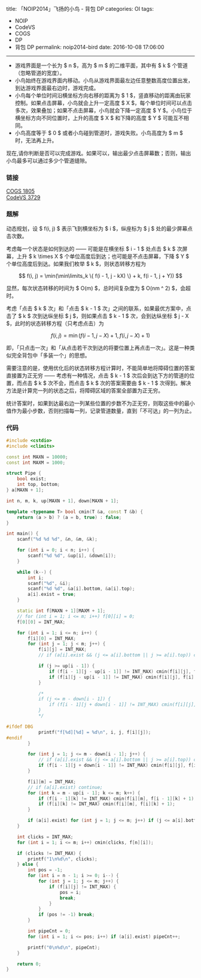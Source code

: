 title: 「NOIP2014」飞扬的小鸟 - 背包 DP
categories: OI
tags: 
  - NOIP
  - CodeVS
  - COGS
  - DP
  - 背包 DP
permalink: noip2014-bird
date: 2016-10-08 17:06:00
---

* 游戏界面是一个长为 $ n $，高为 $ m $ 的二维平面，其中有 $ k $ 个管道（忽略管道的宽度）。
* 小鸟始终在游戏界面内移动。小鸟从游戏界面最左边任意整数高度位置出发，到达游戏界面最右边时，游戏完成。
* 小鸟每个单位时间沿横坐标方向右移的距离为 $ 1 $，竖直移动的距离由玩家控制。如果点击屏幕，小鸟就会上升一定高度 $ X $，每个单位时间可以点击多次，效果叠加；如果不点击屏幕，小鸟就会下降一定高度 $ Y $。小鸟位于横坐标方向不同位置时，上升的高度 $ X $ 和下降的高度 $ Y $ 可能互不相同。
* 小鸟高度等于 $ 0 $ 或者小鸟碰到管道时，游戏失败。小鸟高度为 $ m $ 时，无法再上升。

现在,请你判断是否可以完成游戏。如果可以，输出最少点击屏幕数；否则，输出小鸟最多可以通过多少个管道缝隙。

<!-- more -->

### 链接
[COGS 1805](http://cogs.pro/cogs/problem/problem.php?pid=1805)  
[CodeVS 3729](http://codevs.cn/problem/3729/)

### 题解
动态规划，设 $ f(i, j) $ 表示飞到横坐标为 $ i $，纵座标为 $ j $ 处的最少屏幕点击次数。

考虑每一个状态是如何到达的 —— 可能是在横坐标 $ i - 1 $ 处点击 $ k $ 次屏幕，上升 $ k \times X $ 个单位高度后到达；也可能是不点击屏幕，下降 $ Y $ 个单位高度后到达。如果我们枚举 $ k $，则状态转移方程为

$$
f(i, j) = \min(\min\limits_k \{ f(i - 1, j - kX) \} + k, f(i - 1, j + Y))
$$

显然，每次状态转移的时间为 $ O(m) $，总时间复杂度为 $ O(nm ^ 2) $，会超时。

考虑「点击 $ k $ 次」和「点击 $ k - 1 $ 次」之间的联系，如果最优方案中，点击了 $ k $ 次到达纵坐标 $ j $，则如果点击 $ k - 1 $ 次，会到达纵坐标 $ j - X $，此时的状态转移方程（只考虑点击）为

$$ f(i, j) = \min(f(i - 1, j - X) + 1, f(i, j - X) + 1) $$

即，「只点击一次」和「从点击若干次到达的将要位置上再点击一次」。这是一种类似完全背包中「多装一个」的思想。

需要注意的是，使用优化后的状态转移方程计算时，不能简单地将障碍位置的答案直接置为正无穷 —— 考虑有一种情况，点击 $ k - 1 $ 次后会到达下方的管道的位置，而点击 $ k $ 次不会，而点击 $ k $ 次的答案需要由 $ k - 1 $ 次得到。解决方法是计算完一列的状态之后，将障碍区域的答案全部置为正无穷。

统计答案时，如果到达最右边一列某些位置的步数不为正无穷，则取这些中的最小值作为最小步数，否则扫描每一列，记录管道数量，直到「不可达」的一列为止。

### 代码
```c++
#include <cstdio>
#include <climits>

const int MAXN = 10000;
const int MAXM = 1000;

struct Pipe {
	bool exist;
	int top, bottom;
} a[MAXN + 1];

int n, m, k, up[MAXN + 1], down[MAXN + 1];

template <typename T> bool cmin(T &a, const T &b) {
	return (a > b) ? (a = b, true) : false;
}

int main() {
	scanf("%d %d %d", &n, &m, &k);

	for (int i = 0; i < n; i++) {
		scanf("%d %d", &up[i], &down[i]);
	}

	while (k--) {
		int i;
		scanf("%d", &i);
		scanf("%d %d", &a[i].bottom, &a[i].top);
		a[i].exist = true;
	}

	static int f[MAXN + 1][MAXM + 1];
	// for (int i = 1; i <= m; i++) f[0][i] = 0;
	f[0][0] = INT_MAX;

	for (int i = 1; i <= n; i++) {
		f[i][0] = INT_MAX;
		for (int j = 1; j < m; j++) {
			f[i][j] = INT_MAX;
			// if (a[i].exist && (j <= a[i].bottom || j >= a[i].top)) continue;

			if (j >= up[i - 1]) {
				if (f[i - 1][j - up[i - 1]] != INT_MAX) cmin(f[i][j], f[i - 1][j - up[i - 1]] + 1);
				if (f[i][j - up[i - 1]] != INT_MAX) cmin(f[i][j], f[i][j - up[i - 1]] + 1);
			}

			/*
			if (j <= m - down[i - 1]) {
				if (f[i - 1][j + down[i - 1]] != INT_MAX) cmin(f[i][j], f[i - 1][j + down[i - 1]]);
			}
			*/

#ifdef DBG
			printf("f[%d][%d] = %d\n", i, j, f[i][j]);
#endif
		}

		for (int j = 1; j <= m - down[i - 1]; j++) {
			// if (a[i].exist && (j <= a[i].bottom || j >= a[i].top)) continue;
			if (f[i - 1][j + down[i - 1]] != INT_MAX) cmin(f[i][j], f[i - 1][j + down[i - 1]]);
		}

		f[i][m] = INT_MAX;
		// if (a[i].exist) continue;
		for (int k = m - up[i - 1]; k <= m; k++) {
			if (f[i - 1][k] != INT_MAX) cmin(f[i][m], f[i - 1][k] + 1);
			if (f[i][k] != INT_MAX) cmin(f[i][m], f[i][k] + 1);
		}

		if (a[i].exist) for (int j = 1; j <= m; j++) if (j <= a[i].bottom || j >= a[i].top) f[i][j] = INT_MAX;
	}

	int clicks = INT_MAX;
	for (int i = 1; i <= m; i++) cmin(clicks, f[n][i]);

	if (clicks != INT_MAX) {
		printf("1\n%d\n", clicks);
	} else {
		int pos = -1;
		for (int i = n - 1; i >= 0; i--) {
			for (int j = 1; j <= m; j++) {
				if (f[i][j] != INT_MAX) {
					pos = i;
					break;
				}
			}
			if (pos != -1) break;
		}

		int pipeCnt = 0;
		for (int i = 1; i <= pos; i++) if (a[i].exist) pipeCnt++;

		printf("0\n%d\n", pipeCnt);
	}

	return 0;
}
```	
